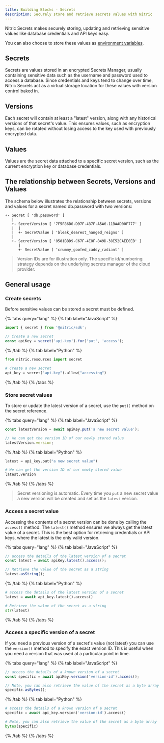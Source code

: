 ```yaml
---
title: Building Blocks - Secrets
description: Securely store and retrieve secrets values with Nitric
---
```


Nitric Secrets makes securely storing, updating and retrieving sensitive values like database credentials and API keys easy.

You can also choose to store these values as [environment variables](/docs/env).

## Secrets

Secrets are values stored in an encrypted Secrets Manager, usually containing sensitive data such as the username and password used to access a database. Since credentials and keys tend to change over time, Nitric Secrets act as a virtual storage location for these values with version control baked in.

## Versions

Each secret will contain at least a "latest" version, along with any historical versions of that secret's value. This ensures values, such as encryption keys, can be rotated without losing access to the key used with previously encrypted data.

## Values

Values are the secret data attached to a specific secret version, such as the current encryption key or database credentials.

## The relationship between Secrets, Versions and Values

The schema below illustrates the relationship between secrets, versions and values for a secret named db.password with two versions:

```
+- Secret [ 'db.password' ]
   |
   +- SecretVersion [ '7F5F86D0-D97F-487F-A5A0-11BAAD00F777' ]
   |  |
   |  +- SecretValue [ 'bleak_dearest_hanged_reigns' ]
   |
   +- SecretVersion [ '0581BBD9-C67F-4E8F-849D-38E52CAEE0EB' ]
      |
      +- SecretValue [ 'crummy_goofed_caddy_radiant' ]
```

> Version IDs are for illustration only. The specific id/numbering strategy depends on the underlying secrets manager of the cloud provider.

## General usage

### Create secrets

Before sensitive values can be stored a secret must be defined.

{% tabs query="lang" %}
{% tab label="JavaScript" %}

```javascript
import { secret } from '@nitric/sdk';

// Create a new secret
const apiKey = secret('api-key').for('put', 'access');
```

{% /tab %}
{% tab label="Python" %}

```python
from nitric.resources import secret

# Create a new secret
api_key = secret("api-key").allow("accessing")
```

{% /tab %}
{% /tabs %}

### Store secret values

To store or update the latest version of a secret, use the `put()` method on the secret reference.

{% tabs query="lang" %}
{% tab label="JavaScript" %}

```javascript
const latestVersion = await apiKey.put('a new secret value');

// We can get the version ID of our newly stored value
latestVersion.version;
```

{% /tab %}
{% tab label="Python" %}

```python
latest = api_key.put("a new secret value")

# We can get the version ID of our newly stored value
latest.version
```

{% /tab %}
{% /tabs %}

> Secret versioning is automatic. Every time you `put` a new secret value a new version will be created and set as the `latest` version.

### Access a secret value

Accessing the contents of a secret version can be done by calling the `access()` method. The `latest()` method ensures we always get the latest value of a secret. This is the best option for retrieving credentials or API keys, where the latest is the only valid version.

{% tabs query="lang" %}
{% tab label="JavaScript" %}

```javascript
// access the details of the latest version of a secret
const latest = await apiKey.latest().access();

// Retrieve the value of the secret as a string
latest.asString();
```

{% /tab %}
{% tab label="Python" %}

```python
# access the details of the latest version of a secret
latest = await api_key.latest().access()

# Retrieve the value of the secret as a string
str(latest)
```

{% /tab %}
{% /tabs %}

### Access a specific version of a secret

If you need a previous version of a secret's value (not latest) you can use the `version()` method to specify the exact version ID. This is useful when you need a version that was used at a particular point in time.

{% tabs query="lang" %}
{% tab label="JavaScript" %}

```javascript
// access the details of a known version of a secret
const specific = await apiKey.version('version-id').access();

// Note, you can also retrieve the value of the secret as a byte array
specific.asBytes();
```

{% /tab %}
{% tab label="Python" %}

```python
# access the details of a known version of a secret
specific = await api_key.version('version-id').access()

# Note, you can also retrieve the value of the secret as a byte array
bytes(specific)
```

{% /tab %}
{% /tabs %}
